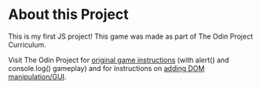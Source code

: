 # About this Project
This is my first JS project! This game was made as part of The Odin Project Curriculum. 

Visit The Odin Project for [original game instructions](https://www.theodinproject.com/paths/foundations/courses/foundations/lessons/rock-paper-scissors) (with alert() and console.log() gameplay) and for instructions on [adding DOM manipulation/GUI](https://www.theodinproject.com/paths/foundations/courses/foundations/lessons/dom-manipulation).

